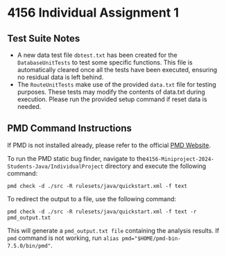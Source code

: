 # 4156 Individual Assignment 1

## Test Suite Notes
- A new data test file `dbtest.txt` has been created for the `DatabaseUnitTests` to test some specific functions. This 
file is automatically cleared once all the tests have been executed, ensuring no residual data is left behind. 
- The `RouteUnitTests` make use of the provided `data.txt` file for testing purposes. These tests may modify the contents 
of data.txt during execution. Please run the provided setup command if reset data is needed.
## PMD Command Instructions
If PMD is not installed already, please refer to the official [PMD Website](https://pmd.github.io/).

To run the PMD static bug finder, navigate to the`4156-Miniproject-2024-Students-Java/IndividualProject` 
directory and execute the following command:

`pmd check -d ./src -R rulesets/java/quickstart.xml -f text`

To redirect the output to a file, use the following command:

`pmd check -d ./src -R rulesets/java/quickstart.xml -f text -r pmd_output.txt`

This will generate a `pmd_output.txt file` containing the analysis results. If `pmd` command is not working, 
run `alias pmd="$HOME/pmd-bin-7.5.0/bin/pmd"`.
